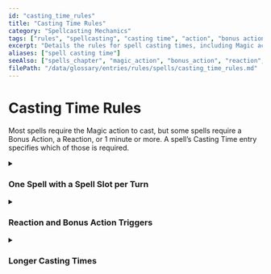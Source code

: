 ```yaml
---
id: "casting_time_rules"
title: "Casting Time Rules"
category: "Spellcasting Mechanics"
tags: ["rules", "spellcasting", "casting time", "action", "bonus action", "reaction", "ritual"]
excerpt: "Details the rules for spell casting times, including Magic action, Bonus Action, Reaction, longer casting times, and the one spell slot per turn rule."
aliases: ["spell casting time"]
seeAlso: ["spells_chapter", "magic_action", "bonus_action", "reaction", "ritual", "concentration"]
filePath: "/data/glossary/entries/rules/spells/casting_time_rules.md"
---
```

# Casting Time Rules

Most spells require the <span data-term-id="magic_action" class="glossary-term-link-from-markdown">Magic action</span> to cast, but some spells require a <span data-term-id="bonus_action" class="glossary-term-link-from-markdown">Bonus Action</span>, a <span data-term-id="reaction" class="glossary-term-link-from-markdown">Reaction</span>, or 1 minute or more. A spell’s Casting Time entry specifies which of those is required.

<details class="feature-card" markdown="1">
    <summary><h3>One Spell with a Spell Slot per Turn</h3></summary>
    <div>
        <p>On a turn, you can expend only one <span data-term-id="spell_slot" class="glossary-term-link-from-markdown">spell slot</span> to cast a spell. This rule means you can’t, for example, cast a spell with a <span data-term-id="spell_slot" class="glossary-term-link-from-markdown">spell slot</span> using the <span data-term-id="magic_action" class="glossary-term-link-from-markdown">Magic action</span> and another one using a <span data-term-id="bonus_action" class="glossary-term-link-from-markdown">Bonus Action</span> on the same turn.</p>
    </div>
</details>
<details class="feature-card" markdown="1">
    <summary><h3>Reaction and Bonus Action Triggers</h3></summary>
    <div>
        <p>A spell that has a casting time of a <span data-term-id="reaction" class="glossary-term-link-from-markdown">Reaction</span> is cast in response to a trigger that is defined in the spell’s Casting Time entry. Some spells that have a casting time of a <span data-term-id="bonus_action" class="glossary-term-link-from-markdown">Bonus Action</span> are also cast in response to a trigger defined in the spell.</p>
    </div>
</details>
<details class="feature-card" markdown="1">
    <summary><h3>Longer Casting Times</h3></summary>
    <div>
        <p>Certain spells—including a spell cast as a <span data-term-id="ritual" class="glossary-term-link-from-markdown">Ritual</span>—require more time to cast: minutes or even hours. While you cast a spell with a casting time of 1 minute or more, you must take the <span data-term-id="magic_action" class="glossary-term-link-from-markdown">Magic action</span> on each of your turns, and you must maintain <span data-term-id="concentration" class="glossary-term-link-from-markdown">Concentration</span> (see the <span data-term-id="concentration" class="glossary-term-link-from-markdown">Concentration</span> rule) while you do so. If your <span data-term-id="concentration" class="glossary-term-link-from-markdown">Concentration</span> is broken, the spell fails, but you don’t expend a <span data-term-id="spell_slot" class="glossary-term-link-from-markdown">spell slot</span>. To cast the spell again, you must start over.</p>
    </div>
</details>